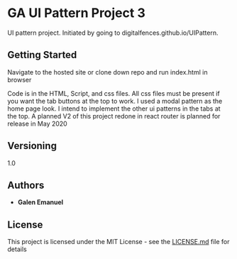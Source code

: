 # GA UI Pattern Project 3

UI pattern project. Initiated by going to digitalfences.github.io/UIPattern. 

## Getting Started

Navigate to the hosted site or clone down repo and run index.html in browser 

Code is in the HTML, Script, and css files. All css files must be present if you want the tab buttons at the top to work.
I used a modal pattern as the home page look. I intend to implement the other ui patterns in the tabs at the top.
A planned V2 of this project redone in react router is planned for release in May 2020

## Versioning

1.0

## Authors

* **Galen Emanuel**

## License

This project is licensed under the MIT License - see the [LICENSE.md](LICENSE.md) file for details
